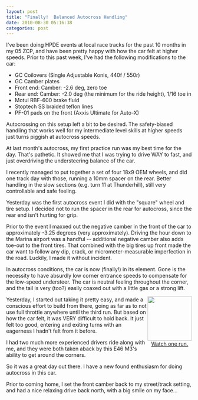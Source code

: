 ```yaml
---
layout: post
title: "Finally!  Balanced Autocross Handling"
date: 2010-08-30 05:16:38
categories: post
---
```

I've been doing HPDE events at local race tracks for the past 10 months in my 05 ZCP, and have been pretty happy with how the car felt at higher speeds.  Prior to this past week, I've had the following modifications to the car:
<ul>
<li>GC Coilovers (Single Adjustable Konis, 440f / 550r)
<li>GC Camber plates
<li>Front end: Camber: -2.6 deg, zero toe
<li>Rear end: Camber: -2.0 deg (the minimum for the ride height), 1/16 toe in
<li>Motul RBF-600 brake fluid
<li>Stoptech SS braided teflon lines
<li>PF-01 pads on the front (Axxis Ultimate for Auto-X)
</ul>
Autocrossing on this setup left a bit to be desired.  The safety-biased handling that works well for my intermediate level skills at higher speeds  just turns piggish at autocross speeds.  

At last month's autocross, my first practice run was my best time for the day.  That's pathetic.  It showed me that I was trying to drive WAY to fast, and just overdriving the understeering balance of the car.  

I recently managed to put together a set of four 18x9 OEM wheels, and did one track day with those, running a 10mm spacer on the rear.  Better handling in the slow sections (e.g. turn 11 at Thunderhill), still very controllable and safe feeling.

Yesterday was the first autocross event I did with the "square" wheel and tire setup.  I decided not to run the spacer in the rear for autocross, since the rear end isn't hurting for grip.

Prior to the event I maxxed out the negative camber in the front of the car to approximately -3.25 degrees (very approximately).  Driving the hour down to the Marina airport was a handful -- additional negative camber also adds toe-out to the front tires.  That combined with the big tires up front made the car want to follow any dip, crack, or micrometer-measurable imperfection in the road.  Luckily, I made it without incident.

In autocross conditions, the car is now (finally!) in its element.  Gone is the necessity to have absurdly low corner entrance speeds to compensate for the low-speed understeer.  The car is neutral feeling throughout the corner, and the tail is very (too?) easily coaxed out with a little gas or a strong lift.


<div style='float:right; text-align:center;'>
<a href='/video/watch.php?20060520-autox.mov'>
<img src='/video/video.thenobot.org/20060520-autox.mov.jpg' width='120'><br>
Watch one run.</a></div>
Yesterday, I started out taking it pretty easy, and made a conscious effort to build from there, going as far as to not use full throttle anywhere until the third run.  But based on how the car felt, it was VERY difficult to hold back.  It just felt too good, entering and exiting turns with an eagerness I hadn't felt from it before.

I had two much more experienced drivers ride along with me, and they were both taken aback by this E46 M3's ability to get around the corners.

So it was a great day out there.  I have a new found enthusiasm for doing autocross in this car.  

Prior to coming home, I set the front camber back to my street/track setting, and had a nice relaxing drive back north, with a big smile on my face...
 
